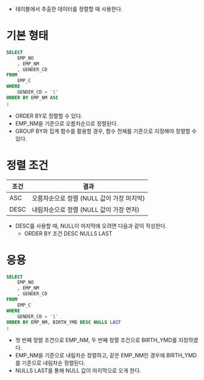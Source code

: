 - 테이블에서 추출한 데이터를 정렬할 때 사용한다.
# 기본 형태
``` sql
SELECT
	EMP_NO
	, EMP_NM
	, GENDER_CD
FROM
	EMP_C
WHERE
	GENDER_CD = '1'
ORDER BY EMP_NM ASC
;
```
- ORDER BY로 정렬할 수 있다.
- EMP_NM을 기준으로 오름차순으로 정렬된다.
- GROUP BY와 집계 함수를 활용할 경우, 함수 전체를 기준으로 지정해야 정렬할 수 있다.
# 정렬 조건
| 조건 | 결과              |
| ---- | ----------------- |
| ASC  | 오름차순으로 정렬 (NULL 값이 가장 마지막) |
| DESC     | 내림차순으로 정렬 (NULL 값이 가장 먼저)                  |
- DESC를 사용할 때, NULL이 마지막에 오려면 다음과 같이 작성한다.
	- ORDER BY 조건 DESC NULLS LAST
# 응용
``` sql
SELECT
	EMP_NO
	, EMP_NM
	, GENDER_CD
FROM
	EMP_C
WHERE
	GENDER_CD = '1'
ORDER BY EMP_NM, BIRTH_YMD DESC NULLS LAST
;
```
- 첫 번째 정렬 조건으로 EMP_NM, 두 번째 정렬 조건으로 BIRTH_YMD를 지정하였다.
- EMP_NM을 기준으로 내림차순 정렬하고, 같은 EMP_NM인 경우에 BIRTH_YMD를 기준으로 내림차순 정렬된다.
- NULLS LAST를 통해 NULL 값이 마지막으로 오게 한다.